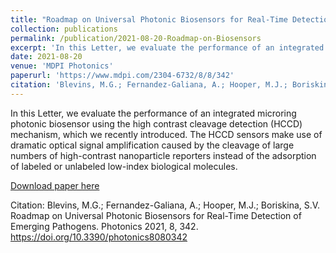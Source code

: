```yaml
---
title: "Roadmap on Universal Photonic Biosensors for Real-Time Detection of Emerging Pathogens"
collection: publications
permalink: /publication/2021-08-20-Roadmap-on-Biosensors
excerpt: 'In this Letter, we evaluate the performance of an integrated microring photonic biosensor using the high contrast cleavage detection (HCCD) mechanism, which we recently introduced. The HCCD sensors make use of dramatic optical signal amplification caused by the cleavage of large numbers of high-contrast nanoparticle reporters instead of the adsorption of labeled or unlabeled low-index biological molecules.'
date: 2021-08-20
venue: 'MDPI Photonics'
paperurl: 'https://www.mdpi.com/2304-6732/8/8/342'
citation: 'Blevins, M.G.; Fernandez-Galiana, A.; Hooper, M.J.; Boriskina, S.V. Roadmap on Universal Photonic Biosensors for Real-Time Detection of Emerging Pathogens. Photonics 2021, 8, 342. https://doi.org/10.3390/ photonics8080342'
---
```

In this Letter, we evaluate the performance of an integrated microring photonic biosensor using the high contrast cleavage detection (HCCD) mechanism, which we recently introduced. The HCCD sensors make use of dramatic optical signal amplification caused by the cleavage of large numbers of high-contrast nanoparticle reporters instead of the adsorption of labeled or unlabeled low-index biological molecules.

[Download paper here](https://www.mdpi.com/2304-6732/8/8/342)

Citation: Blevins, M.G.; Fernandez-Galiana, A.; Hooper, M.J.; Boriskina, S.V. Roadmap on Universal Photonic Biosensors for Real-Time Detection of Emerging Pathogens. Photonics 2021, 8, 342. https://doi.org/10.3390/photonics8080342
